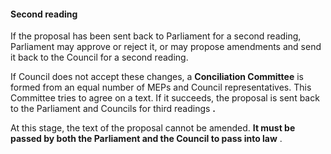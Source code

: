 ####  Second reading

If the proposal has been sent back to Parliament for a second reading,
Parliament may approve or reject it, or may propose amendments and send it
back to the Council for a second reading.

If Council does not accept these changes, a **Conciliation Committee** is
formed from an equal number of MEPs and Council representatives. This
Committee tries to agree on a text. If it succeeds, the proposal is sent back
to the Parliament and Councils for third readings **.**

At this stage, the text of the proposal cannot be amended. **It must be passed
by both the Parliament and the Council to pass into law** .

